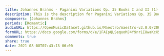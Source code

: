 ```yaml
---
title: Johannes Brahms - Paganini Variations Op. 35 Books I and II (1)
description: This is the description for Paganini Variations Op. 35 Books I and II by Johannes Brahms
composers: [Johannes Brahms]
periods: [Romantic]
audioURL: https://OpenMusicDataset.github.io/Maestro/maestro-v3.0.0/2009/MIDI-Unprocessed_20_R1_2009_06-07_ORIG_MID--AUDIO_20_R1_2009_20_R1_2009_06_WAV.midi
formURL: https://docs.google.com/forms/d/e/1FAIpQLSequoMJ4Y9nr1I8waKcX5uHmHMXhQglsaC5qsfJgIR3NBrWRg/viewform
comments: true
share: true
date: 2021-08-08T07:43:13-06:00
---
```

